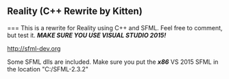 ## Reality (C++ Rewrite by Kitten)
===
This is a rewrite for Reality using C++ and SFML.
Feel free to comment, but test it.
_**MAKE SURE YOU USE VISUAL STUDIO 2015!**_

http://sfml-dev.org

Some SFML dlls are included. 
Make sure you put the _**x86**_ VS 2015 SFML in the location "C:/SFML-2.3.2"

